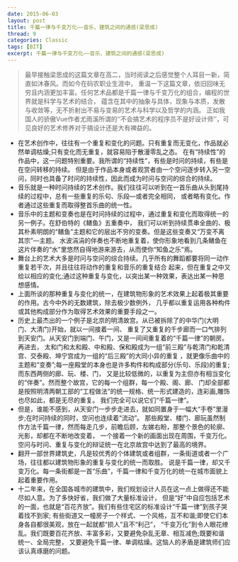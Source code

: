 ```yaml
---
date: 2015-06-03
layout: post
title: 千篇一律与千变万化——音乐、建筑之间的通感(梁思成)
thread: 9
categories: Classic
tags: [BIT]
excerpt: 千篇一律与千变万化——音乐、建筑之间的通感(梁思成)
---
```

> 最早接触梁思成的这篇文章在高二，当时阅读之后感觉整个人耳目一新，简直如沐春风。而如今在码农职业生涯中，
重温一下这篇文章，依旧回味无穷且内涵更加丰富。任何艺术品都是千篇一律与千变万化的组合，编程的世界就是科学与艺术的结合，
蕴含在其中的抽象与具体，现象与本质，发散与收敛等，无不折射出不易与变易的艺术与科学以及哲学的内涵。
正如我国人的骄傲Vue作者尤雨溪所谓的‘‘不会搞艺术的程序员不是好设计师’’，可见良好的艺术修养对于搞设计还是大有裨益的。

- 在艺术创作中，往往有一个重复和变化的问题。只有重复而无变化，作品就必然单调枯燥;只有变化而无重复，就容易陷于散漫零乱之态。
在有“持续性”的作品中，这一问题特别重要。我所谓的“持续性”，有些是时问的持续，有些是在空问转移的持续。
但是由于作品本身或者观赏者由一个空问逐步转入另一空问，同时也具备了时问的持续性，因此而成为时问与空问的综合的持续。
　　 
- 音乐就是一种时问持续的艺术创作。我们往往可以听到在一首乐曲从头到尾持续的过程中，总有一些重复的乐句、乐段—或者完全相同，
或者略有变化。作者通过这些重复而取得整首乐曲的统一性。
　 
- 音乐中的主题和变奏也是在时问持续的过程中，通过重复和变化而取得统一的另一例子。在舒伯特的《鳝鱼》五重奏中，
我们可以听到持续贯串全曲的、极其朴素明朗的“鳝鱼”主题和它的层出不穷的变奏。但是这些变奏又“万变不离其宗”—主题。
水波涓涓的伴奏也不断地重复着，使你形象地看到几条鳝鱼在这片伴奏的“水”里悠然自得地游来游去，从而使你“知鱼之乐”焉。
　　 
- 舞台上的艺术大多是时问与空问的综合持续。几乎所有的舞蹈都要将同一动作重复若干次，并且往往将动作的重复和音乐的重复结合
起来，但在重复之中又给以相应的变化;通过这种重复与变化，以突出某一种效果，表达出某一种思想感情。
　　 
- 上面所谈的那种重复与变化的统一，在建筑物形象的艺术效果上起着极其重要的作用。古今中外的无数建筑，除去极少数例外，
几乎都以重复运用各种构件或其他构成部分作为取得艺术效果的重要手段之一。
　　 
- 历史上最杰出的一个例子是北京的明清故宫。从已被拆除了的中华门(大明门、大清门)开始，就以一间接着一间、
重复了又重复的千步廊而一口气排列到天安门。从天安门到端门、午门，又是一间间重复着的“千篇一律”的朝房。再进去，
太和门和太和殿、中和殿、保和殿成为一组“前三殿”与乾清门和乾清宫、交泰殿、坤宁宫成为一组的“后三殿”的大同小异的重复
，就更像乐曲中的主题和“变奏”;每一座殿堂的本身也是许多构件和构成部分(乐句、乐段)的重复;而东西两侧的廊、玩、楼、门，
又是比较低微的，以重复为主但亦有相当变化的“伴奏”。然而整个故宫，它的每一个组群，每一个殿、阁、廊、
门却全部都是按照明清两朝工部的“工程做法”的统一规格、统一形式建造的，连彩画,雕饰也尽如此，都是无尽的重复。
我们完全可以说它们“千篇一律”。
　　 
- 但是，谁能不感到，从天安门一步步走进去，就如同置身于一幅大“手卷”里漫步;在时问持续的同时，空问也连续着“流动”。
那些殿堂、楼门、廊玩虽然制作方法千篇一律，然而每走几步，前瞻后顾，左娣右盼，那整个景色的轮廓、光影，却都在不断地改变着，
一个接着一个新的画面出现在周围，千变万化。空问与时问、重复与变化的辩证统一在北京故宫中达到了最高的境界。
　　 
- 翻开一部世界建筑史，凡是较优秀的个体建筑或者组群，一条街道或者一个广场，往往都以建筑物形象的重复与变化的统一而取胜。
说是千篇一律，却又千变万化。每一条街都是一首“乐曲”，千篇一律和千变万化的统一在城市面貌上起着重要作用。
　　 
- 十二年来，在全国各城市的建筑中，我们规划设计人员在这一点上做得还不能尽如人意。为了多快好省，我们做了大量标准设计，
但是“好”中自应包括艺术的一面，也就是“百花齐放”。我们有些住宅区的标准设计“千篇一律”到孩子哭着找不到家;
有些街道又一幢房子一个样式、一个风格，互不和谐;即使它们本身各自都很美观，放在一起就都“损人”且不“利己”，
“千变万化”到令人眼花缭乱。我们既要百花齐放、丰富多彩，又要避免杂乱无章、相互减色;既要和谐统一、全局完整，
又要避免千篇一律、单调枯燥。这恼人的矛盾是建筑师们应该认真琢磨的问题。

